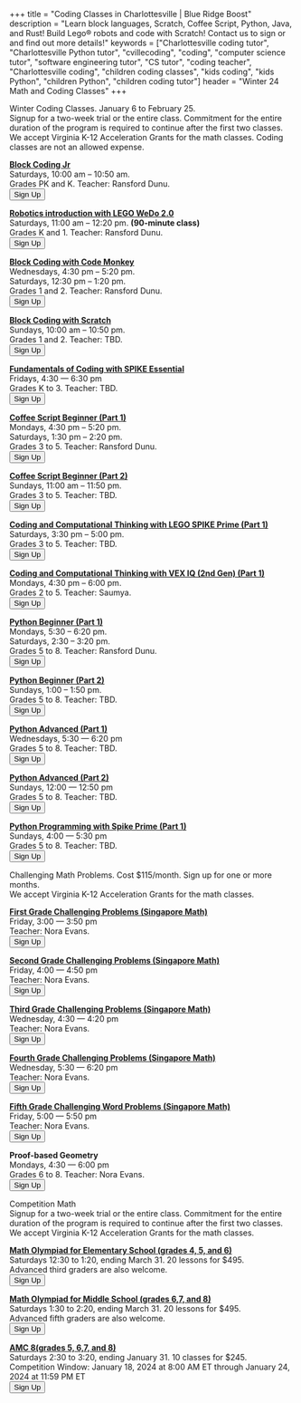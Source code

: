 +++
title = "Coding Classes in Charlottesville | Blue Ridge Boost"
description = "Learn block languages, Scratch, Coffee Script, Python, Java, and Rust! Build Lego&reg; robots and code with Scratch! Contact us to sign or and find out more details!"
keywords = ["Charlottesville coding tutor", "Charlottesville Python tutor", "cvillecoding", "coding", "computer science tutor", "software engineering tutor", "CS tutor", "coding teacher", "Charlottesville coding", "children coding classes", "kids coding", "kids Python", "children Python", "children coding tutor"]
header = "Winter 24 Math and Coding Classes"
+++

<p></p>

<div class="container">
    <div class="row  justify-content-center">
        <div class="col">
            <div class="vstack gap-3 px-2 pb-2 text-center">  
                <div class="px-2 darknote">
                    Winter Coding Classes. January 6 to February 25.<br>
                    Signup for a two-week trial or the entire class. Commitment for the entire duration of the program is required to continue after the first two classes.<br>
                    We accept Virginia K-12 Acceleration Grants for the math classes. Coding classes are not an allowed expense.
                </div>
            </div>
                </div>
            </div>
        </div>
    </div>
    <div class="row"> 
        <div class="col">
            <div class="container text-center">
                <div class="row">
                    <div class="col-sm">
                        <p></p>
                        <p><a href="/class/coding/kindergarten"><b>Block Coding Jr</b></a><br>
                        Saturdays, 10:00 am &ndash; 10:50 am. <br>
                        Grades PK and K. Teacher: Ransford Dunu.<br>
                        <a href="https://winter-24-block-coding-jr.cheddarup.com" class="btn-small">
                        <button class="button-8" role="button">Sign Up</button></a></p>
                        <p><a href="/class/coding/lego-wedo"><b>Robotics introduction with LEGO WeDo 2.0</b></a><br>
                        Saturdays, 11:00 am &ndash; 12:20 pm. <b>(90-minute class)</b><br>
                        Grades K and 1. Teacher: Ransford Dunu.<br>
                        <a href="https://winter-24-lego-wedo.cheddarup.com" class="btn-small">
                        <button class="button-8" role="button">Sign Up</button></a></p>
                        <p><a href="/class/coding/kids-block-coding"><b>Block Coding with Code Monkey</b></a><br>
                        Wednesdays, 4:30 pm &ndash; 5:20 pm.<br>
                        Saturdays, 12:30 pm &ndash; 1:20 pm.<br>
                        Grades 1 and 2. Teacher: Ransford Dunu.<br> 
                        <a href="https://winter-24-block-coding.cheddarup.com" class="btn-small">
                        <button class="button-8" role="button">Sign Up</button></a></p>
                        <p><a href="/class/coding/scratch"><b>Block Coding with Scratch</b></a><br>
                        Sundays, 10:00 am &ndash; 10:50 pm.<br>
                        Grades 1 and 2. Teacher: TBD.<br> 
                        <a href="https://winter-24-scratch.cheddarup.com" class="btn-small">
                        <button class="button-8" role="button">Sign Up</button></a></p>
                        <a href="/class/coding/fundamentals-coding-spike"><b>Fundamentals of Coding with SPIKE Essential</b></a></br>
                            Fridays, 4:30 &mdash; 6:30 pm<br>
                            Grades K to 3. Teacher: TBD.<br>
                            <a href="https://fundamentals-of-coding-with-lego-spike.cheddarup.com"><button class="button-8" role="button">Sign Up</button></a></p>
                    </div>
                    <div class="col-sm">
                            <p></p>
                            <p><a href="/class/coding/tweens-coffee-script"><b>Coffee Script Beginner (Part 1)</b></a> <br>
                                Mondays, 4:30 pm &ndash; 5:20 pm.<br>
                                Saturdays, 1:30 pm &ndash; 2:20 pm.<br>
                                Grades 3 to 5. Teacher: Ransford Dunu.<br>
                                <a href="https://winter-24-coffee-script-part1.cheddarup.com">
                                <button class="button-8" role="button">Sign Up</button></a>
                            </p>
                            <p><a href="/class/coding/tweens-coffee-script"><b>Coffee Script Beginner (Part 2)</b></a><br>
                                Sundays, 11:00 am &ndash; 11:50 pm.<br>
                                Grades 3 to 5. Teacher: TBD.<br>
                                <a href="https://winter-24-coffee-script-part2.cheddarup.com">
                                <button class="button-8" role="button">Sign Up</button></a>
                            </p>
                            <p><a href="/class/coding/computational-thinking-spike"><b>Coding and Computational Thinking with LEGO SPIKE Prime (Part 1)</b></a> <br>
                            Saturdays, 3:30 pm &ndash; 5:00 pm.<br>
                            Grades 3 to 5. Teacher: TBD.<br>
                            <a href="https://winter-24-spike.cheddarup.com">
  <button class="button-8" role="button">Sign Up</button></a></p>
                            <p><a href="/class/coding/computational-thinking-vexiq"><b>Coding and Computational Thinking with VEX IQ (2nd Gen) (Part 1)</b></a> <br>
                            Mondays, 4:30 pm &ndash; 6:00 pm.<br>
                            Grades 2 to 5. Teacher: Saumya.<br>
                            <a href="https://winter-24-vexiq.cheddarup.com">
  <button class="button-8" role="button">Sign Up</button></a></p>
                    </div>
                    <div class="col-sm">
                            <p></p>
                            <p><a href="/class/coding/middle-school-python"><b>Python Beginner (Part 1)</b></a></br>
                            Mondays,  5:30 &ndash; 6:20 pm.<br>
                            Saturdays,  2:30 &ndash; 3:20 pm.<br>
                            Grades 5 to 8. Teacher: Ransford Dunu.<br>
                            <a href="https://winter-24-beginner-python-part1.cheddarup.com">
  <button class="button-8" role="button">Sign Up</button></a></p>
                            <p><a href="/class/coding/middle-school-python"><b>Python Beginner (Part 2)</b></a></br>
                            Sundays, 1:00 &ndash; 1:50 pm.<br>
                            Grades 5 to 8. Teacher: TBD.<br>
                            <a href="https://winter-24-beginner-python-part2.cheddarup.com">
  <button class="button-8" role="button">Sign Up</button></a></p>
                            <a href="/class/coding/python"><b>Python Advanced (Part 1)</b></a></br>
                            Wednesdays, 5:30 &mdash; 6:20 pm<br>
                            Grades 5 to 8. Teacher: TBD.<br>
                            <a href="https://winter-24-advanced-python-part1.cheddarup.com">
  <button class="button-8" role="button">Sign Up</button></a></p>
                            <a href="/class/coding/python"><b>Python Advanced (Part 2)</b></a></br>
                            Sundays, 12:00 &mdash; 12:50 pm<br>
                            Grades 5 to 8. Teacher: TBD.<br>
                            <a href="https://winter-24-advanced-python-part2.cheddarup.com">
  <button class="button-8" role="button">Sign Up</button></a></p>
                            <a href="https://assets.education.lego.com/v3/assets/blt293eea581807678a/bltc96b6cfe095f5e45/64e327bcea7fb3ad9e12d2b7/Intro_to_Python_Course_TG_Course_1.pdf?locale=en-us"><b>Python Programming with Spike Prime (Part 1)</b></a></br>
                            Sundays, 4:00 &mdash; 5:30 pm<br>
                            Grades 5 to 8. Teacher: TBD.<br>
                            <a href="https://winter-24-python-spike.cheddarup.com">
  <button class="button-8" role="button">Sign Up</button></a></p>
                    </div>
                </div>
            </div>
        </div>
    </div>
    <div class="row  justify-content-center">
        <div class="col">
            <div class="vstack gap-3 px-2 pb-2 text-center">  
                <div class="px-2 darknote">
                    Challenging Math Problems. Cost $115/month. Sign up for one or more months.<br>
                    We accept Virginia K-12 Acceleration Grants for the math classes.
                </div>
            </div>
                </div>
            </div>
        </div>
    </div>
    <div class="row"> 
        <div class="col">
            <div class="container text-center">
                <div class="row">
                    <div class="col-sm">
                        <p></p>
                        <p><b><a href="/class/math/challenging-math">First Grade Challenging Problems (Singapore Math)</a></b></br>
                            Friday, 3:00 &mdash; 3:50 pm<br>
                            Teacher: Nora Evans.<br>
                            <a href="https://winter-24-first-grade.cheddarup.com">
                            <button class="button-8" role="button">Sign Up</button></a></p>
                        <p><b><a href="/class/math/challenging-math">Second Grade Challenging Problems (Singapore Math)</a></b></br>
                            Friday, 4:00 &mdash; 4:50 pm<br>
                            Teacher: Nora Evans.<br>
                            <a href="https://winter-24-second-grade.cheddarup.com">
                            <button class="button-8" role="button">Sign Up</button></a></p>
                    </div>
                    <div class="col-sm">
                        <p></p>
                        <p><b><a href="/class/math/challenging-math">Third Grade Challenging Problems (Singapore Math)</a></b></br>
                            Wednesday, 4:30 &mdash; 4:20 pm<br>
                            Teacher: Nora Evans.<br>
                            <a href="https://winter-24-third-grade.cheddarup.com">
                            <button class="button-8" role="button">Sign Up</button></a></p>
                        <p><b><a href="/class/math/challenging-math">Fourth Grade Challenging Problems (Singapore Math)</a></b></br>
                            Wednesday, 5:30 &mdash; 6:20 pm<br>
                            Teacher: Nora Evans.<br>
                            <a href="https://winter-24-fourth-grade.cheddarup.com">
                            <button class="button-8" role="button">Sign Up</button></a></p>
                        <p><b><a href="/class/math/challenging-math">Fifth Grade Challenging Word Problems (Singapore Math)</a></b></br>
                            Friday, 5:00 &mdash; 5:50 pm<br>
                            Teacher: Nora Evans.<br>
                            <a href="https://winter-24-fifth-grade.cheddarup.com">
                            <button class="button-8" role="button">Sign Up</button></a></p>
                    </div>
                    <div class="col-sm">
                            <p></p>
                            <b>Proof-based Geometry</b></br>
                            Mondays, 4:30 &mdash; 6:00 pm<br>
                            Grades 6 to 8. Teacher: Nora Evans.<br>
                            <a href="https://winter-24-geometry.cheddarup.com">
                            <button class="button-8" role="button">Sign Up</button></a></p>
                    </div>
                </div>
            </div>
        </div>
    </div>
    <div class="row  justify-content-center">
        <div class="col">
            <div class="vstack gap-3 px-2 pb-2 text-center">  
                <div class="px-2 darknote">
                    Competition Math<br>
                    Signup for a two-week trial or the entire class. Commitment for the entire duration of the program is required to continue after the first two classes.<br>
                    We accept Virginia K-12 Acceleration Grants for the math classes.
                </div>
            </div>
        </div>
    </div>
    <div class="row"> 
        <div class="col">
            <div class="container text-center">
                <div class="row">
                    <div class="col-sm">
                        <p><a href="/class/math/math-olympiad/"><b>Math Olympiad for Elementary School (grades 4,  5, and 6)</b></a><br>
                        Saturdays 12:30 to 1:20, ending March 31.  20 lessons for $495. <br>
                        Advanced third graders are also welcome.<br>
                        <a href="https://competition-math-grades-4-to-6.cheddarup.com" class="btn-small">
                        <button class="button-8" role="button">Sign Up</button></a>
                        </p>
                    </div>
                    <div class="col-sm">
                        <p><a href="/class/math/math-olympiad/"><b>Math Olympiad for Middle School (grades 6,7, and 8)</b></a><br>
                        Saturdays 1:30 to 2:20, ending March 31. 20 lessons for $495.<br>
                        Advanced fifth graders are also welcome.<br>
                        <a href="https://competition-math-grades-6-to-8.cheddarup.com" class="btn-small">
                        <button class="button-8" role="button">Sign Up</button></a>
                        </p>
                    </div>
                </div>
                <div class="row">
                    <div class="col-sm">
                        <p><a href="/class/math/amc-coach/"><b>AMC 8(grades 5, 6,7, and 8)</b></a><br>
                        Saturdays 2:30 to 3:20, ending January 31. 10 classes for $245.<br>
                        Competition Window: January 18, 2024 at 8:00 AM ET through January 24, 2024 at 11:59 PM ET<br>
                        <a href="https://competition-math-amc8.cheddarup.com" class="btn-small">
                        <button class="button-8" role="button">Sign Up</button></a></p>
                    </div>
                </div>
            </div>
        </div>
    </div>
</div> 
